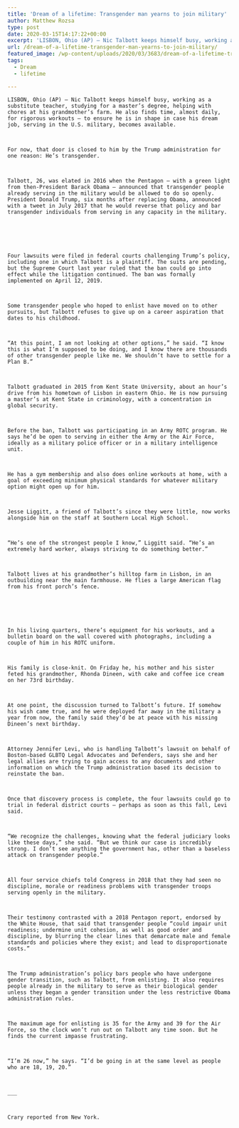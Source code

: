 ```yaml
---
title: 'Dream of a lifetime: Transgender man yearns to join military'
author: Matthew Rozsa
type: post
date: 2020-03-15T14:17:22+00:00
excerpt: 'LISBON, Ohio (AP) — Nic Talbott keeps himself busy, working as a substitute teacher, studying for a master’s degree, helping with chores at his grandmother’s farm. He also finds time, almost daily, for rigorous workouts — to ensure he is in shape in case his dream job, serving in the U.S. military, becomes available.For now,&hellip;'
url: /dream-of-a-lifetime-transgender-man-yearns-to-join-military/
featured_image: /wp-content/uploads/2020/03/3683/dream-of-a-lifetime-transgender-man-yearns-to-join-military.jpg
tags:
  - Dream
  - lifetime

---
```

  
    LISBON, Ohio (AP) — Nic Talbott keeps himself busy, working as a substitute teacher, studying for a master’s degree, helping with chores at his grandmother’s farm. He also finds time, almost daily, for rigorous workouts — to ensure he is in shape in case his dream job, serving in the U.S. military, becomes available.
  
  
  
    For now, that door is closed to him by the Trump administration for one reason: He’s transgender.
  
  
  
    Talbott, 26, was elated in 2016 when the Pentagon — with a green light from then-President Barack Obama — announced that transgender people already serving in the military would be allowed to do so openly. President Donald Trump, six months after replacing Obama, announced with a tweet in July 2017 that he would reverse that policy and bar transgender individuals from serving in any capacity in the military.
  
  
  
  
  
  
    Four lawsuits were filed in federal courts challenging Trump’s policy, including one in which Talbott is a plaintiff. The suits are pending, but the Supreme Court last year ruled that the ban could go into effect while the litigation continued. The ban was formally implemented on April 12, 2019.
  
  
  
    Some transgender people who hoped to enlist have moved on to other pursuits, but Talbott refuses to give up on a career aspiration that dates to his childhood.
  
  
  
    “At this point, I am not looking at other options,” he said. “I know this is what I’m supposed to be doing, and I know there are thousands of other transgender people like me. We shouldn’t have to settle for a Plan B.”
  
  
  
    Talbott graduated in 2015 from Kent State University, about an hour’s drive from his hometown of Lisbon in eastern Ohio. He is now pursuing a master’s at Kent State in criminology, with a concentration in global security.
  
  
  
    Before the ban, Talbott was participating in an Army ROTC program. He says he’d be open to serving in either the Army or the Air Force, ideally as a military police officer or in a military intelligence unit.
  
  
  
    He has a gym membership and also does online workouts at home, with a goal of exceeding minimum physical standards for whatever military option might open up for him.
  
  
  
    Jesse Liggitt, a friend of Talbott’s since they were little, now works alongside him on the staff at Southern Local High School.
  
  
  
    “He’s one of the strongest people I know,” Liggitt said. “He’s an extremely hard worker, always striving to do something better.”
  
  
  
    Talbott lives at his grandmother’s hilltop farm in Lisbon, in an outbuilding near the main farmhouse. He flies a large American flag from his front porch’s fence.
  
  
  
  
  
  
    In his living quarters, there’s equipment for his workouts, and a bulletin board on the wall covered with photographs, including a couple of him in his ROTC uniform.
  
  
  
    His family is close-knit. On Friday he, his mother and his sister feted his grandmother, Rhonda Dineen, with cake and coffee ice cream on her 73rd birthday.
  
  
  
    At one point, the discussion turned to Talbott’s future. If somehow his wish came true, and he were deployed far away in the military a year from now, the family said they’d be at peace with his missing Dineen’s next birthday.
  
  
  
    Attorney Jennifer Levi, who is handling Talbott’s lawsuit on behalf of Boston-based GLBTQ Legal Advocates and Defenders, says she and her legal allies are trying to gain access to any documents and other information on which the Trump administration based its decision to reinstate the ban.
  
  
  
    Once that discovery process is complete, the four lawsuits could go to trial in federal district courts — perhaps as soon as this fall, Levi said.
  
  
  
    “We recognize the challenges, knowing what the federal judiciary looks like these days,” she said. “But we think our case is incredibly strong. I don’t see anything the government has, other than a baseless attack on transgender people.”
  
  
  
    All four service chiefs told Congress in 2018 that they had seen no discipline, morale or readiness problems with transgender troops serving openly in the military.
  
  
  
    Their testimony contrasted with a 2018 Pentagon report, endorsed by the White House, that said that transgender people “could impair unit readiness; undermine unit cohesion, as well as good order and discipline, by blurring the clear lines that demarcate male and female standards and policies where they exist; and lead to disproportionate costs.”
  
  
  
    The Trump administration’s policy bars people who have undergone gender transition, such as Talbott, from enlisting. It also requires people already in the military to serve as their biological gender unless they began a gender transition under the less restrictive Obama administration rules.
  
  
  
    The maximum age for enlisting is 35 for the Army and 39 for the Air Force, so the clock won’t run out on Talbott any time soon. But he finds the current impasse frustrating.
  
  
  
    “I’m 26 now,” he says. “I’d be going in at the same level as people who are 18, 19, 20.”
  
  
  
    ___
  
  
  
    Crary reported from New York.
  
